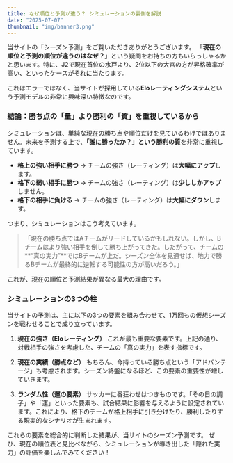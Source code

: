 ```yaml
---
title: なぜ順位と予測が違う？ シミュレーションの裏側を解説
date: "2025-07-07"
thumbnail: "img/banner3.png"
---
```


当サイトの「シーズン予測」をご覧いただきありがとうございます。
「**現在の順位と予測の順位が違うのはなぜ？**」という疑問をお持ちの方もいらっしゃるかと思います。特に、J2で現在首位の水戸より、2位以下の大宮の方が昇格確率が高い、といったケースがそれに当たります。

これはエラーではなく、当サイトが採用している**Eloレーティングシステム**という予測モデルの非常に興味深い特徴なのです。

### 結論：勝ち点の「量」より勝利の「質」を重視しているから

シミュレーションは、単純な現在の勝ち点や順位だけを見ているわけではありません。未来を予測する上で、**「誰に勝ったか？」という勝利の質**を非常に重視しています。

- **格上の強い相手に勝つ** → チームの強さ（レーティング）は**大幅にアップ**します。
- **格下の弱い相手に勝つ** → チームの強さ（レーティング）は**少ししかアップ**しません。
- **格下の相手に負ける** → チームの強さ（レーティング）は**大幅にダウン**します。

つまり、シミュレーションはこう考えています。

> 「現在の勝ち点ではAチームがリードしているかもしれない。しかし、Bチームはより強い相手を倒して勝ち上がってきた。したがって、チームの**“真の実力”**ではBチームが上だ。シーズン全体を見通せば、地力で勝るBチームが最終的に逆転する可能性の方が高いだろう。」

これが、現在の順位と予測結果が異なる最大の理由です。

### シミュレーションの3つの柱

当サイトの予測は、主に以下の3つの要素を組み合わせて、1万回もの仮想シーズンを戦わせることで成り立っています。

1.  **現在の強さ（Eloレーティング）**
    これが最も重要な要素です。上記の通り、対戦相手の強さを考慮した、チームの「真の実力」を表す指標です。

2.  **現在の実績（勝点など）**
    もちろん、今持っている勝ち点という「アドバンテージ」も考慮されます。シーズン終盤になるほど、この要素の重要性が増していきます。

3.  **ランダム性（運の要素）**
    サッカーに番狂わせはつきものです。「その日の調子」や「運」といった要素も、試合結果に影響を与えるように設定されています。これにより、格下のチームが格上相手に引き分けたり、勝利したりする現実的なシナリオが生まれます。

これらの要素を総合的に判断した結果が、当サイトのシーズン予測です。
ぜひ、現在の順位表と見比べながら、シミュレーションが導き出した「隠れた実力」の評価を楽しんでみてください！